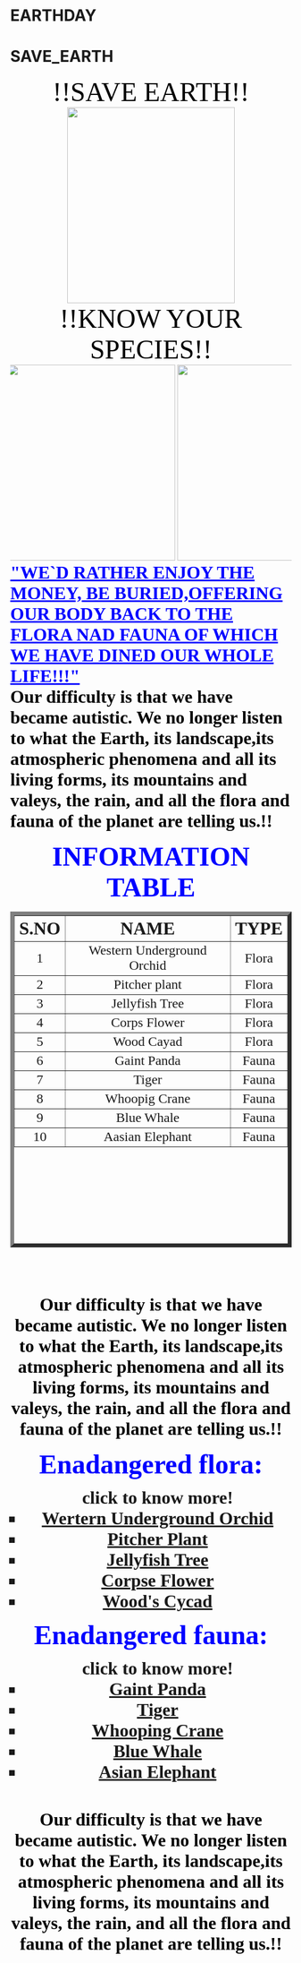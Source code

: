 # EARTHDAY
# SAVE_EARTH
<html>
<head>
</head>
<body background="https://th.bing.com/th/id/Re16df4094e5f5e1f034d70e4f0599756?rik=OpUEjIZoNqDVNA&riu=http%3a%2f%2fstatic8.depositphotos.com%2f1439758%2f1013%2fv%2f950%2fdepositphotos_10132420-stock-illustration-grunge-background-with-african-fauna.jpg&ehk=9CIK8MJExr3MuhNlseeGxWEFdgqBGBv3EV%2fhLfcYkSs%3d&risl=&pid=ImgRaw">
<font face="lucida handwriting" color="black" size="100"><center> !!SAVE EARTH!!
</center></font>
<center> <img src="https://th.bing.com/th/id/R22262208a012b98e17e8542bac57d28a?rik=yCfQUJmh6YIn6w&riu=http%3a%2f%2fa1.s6img.com%2fcdn%2f0007%2fp%2f1166052_1859116_lz.jpg&ehk=KL8GilILcsRLVua%2fAVg0qU2zN%2fgmY0Ww1scx%2fXR0bF4%3d&risl=&pid=ImgRaw" width="300" height="350"></center>  
<font face="lucida handwriting" color="black" size="100"><center> !!KNOW YOUR SPECIES!!
</center></font>
<marquee behavior="alternate" direction="left" scrolldelay="0" >
    <img src="https://th.bing.com/th/id/OIP.W-B2ut0ZVfa5uVrEXbrWtAHaDt?w=295&h=175&c=7&o=5&dpr=1.25&pid=1.7" width="300" height="350">  
    <img src="https://th.bing.com/th/id/OIP.BPx0hg3IkcYQrEjQ5Rpc8wHaFj?w=249&h=187&c=7&o=5&dpr=1.25&pid=1.7" width="300" height="350">
    <img src="https://th.bing.com/th/id/OIP.RzKEX6MreE8h0wbDR6jptQHaE7?w=272&h=181&c=7&o=5&dpr=1.25&pid=1.7" width="300" height="350">
    <img src="https://th.bing.com/th/id/OIP.imVeeO2Q_oYg8ZTnyWN6bQHaFs?w=236&h=181&c=7&o=5&dpr=1.25&pid=1.7" width="300" height="350">
    <img src="https://th.bing.com/th/id/OIP.79WYX31LsgylGHA5NJ-T_gHaFj?w=240&h=181&c=7&o=5&dpr=1.25&pid=1.7" width="300" height="350">
    <img src="https://th.bing.com/th/id/OIP.VCZazrY403wOl8mPBNUtJQHaFS?w=252&h=181&c=7&o=5&dpr=1.25&pid=1.7" width="300" height="350">
    <img src="https://th.bing.com/th/id/OIP.qbXczwbwSlffZxjiUMjsqQHaEo?w=290&h=181&c=7&o=5&dpr=1.25&pid=1.7" width="300" height="350">
 </marquee>
 <font face="Bradley Hand ITC" color="blue" size="6"><b><u> "WE`D RATHER ENJOY THE MONEY,
  BE BURIED,OFFERING OUR BODY BACK TO THE FLORA NAD FAUNA OF WHICH WE HAVE DINED OUR WHOLE LIFE!!!"
 </u></font>  
 <br>
 <font face="Bradley Hand ITC" color="black" size="6"><b> 
 Our difficulty is that we have became autistic. We no longer listen to what the Earth, its landscape,its atmospheric phenomena and
 all its living forms, its mountains and valeys, the rain, and all the flora and fauna of the planet are telling us.!!
 </b></font>
 <br><br>
 <font face="Segoe Print" color="blue" size="7"><center>INFORMATION TABLE</center></font>
 <center><table border="7" align="center" size="50" width="500" height="600"></center>
 <tr>
	<th><font face="Segoe Script" size="6">S.NO</th></font>
	<th><font face="Segoe Script" size="6">NAME</th></font>
	<th><font face="Segoe Script" size="6">TYPE</th></font>
 </tr>
 <tr>
	<td><center><font face="Pristina" size="5">1</td></center></font>
	<td><center><font face="Pristina" size="5">Western Underground Orchid</td></center></font>
	<td><center><font face="Pristina" size="5">Flora</td></center></font>
 </tr>
 <tr>
	<td><center><font face="Pristina" size="5">2</td></center></font>
	<td><center><font face="Pristina" size="5">Pitcher plant</td></center></font>
	<td><center><font face="Pristina" size="5">Flora</td></center></font>
 </tr>
 <tr>
	<td><center><font face="Pristina" size="5">3</td></center></font>
	<td><center><font face="Pristina" size="5">Jellyfish Tree</td></center></font>
	<td><center><font face="Pristina" size="5">Flora</td></center></font>
 </tr>
 <tr>
	<td><center><font face="Pristina" size="5">4</td></center></font>
	<td><center><font face="Pristina" size="5">Corps Flower</td></font></center>
	<td><center><font face="Pristina" size="5">Flora</td></font></center>
 </tr>
 <tr>
	<td><center><font face="Pristina" size="5">5</td></font>
	<td><center><font face="Pristina" size="5">Wood Cayad</td></font>
	<td><center><font face="Pristina" size="5">Flora</td></font>
 </tr>
 <tr>
	<td><center><font face="Pristina" size="5">6</td></center></font>
	<td><center><font face="Pristina" size="5">Gaint Panda</td></center></font>
	<td><center><font face="Pristina" size="5">Fauna</td></center></font>
 </tr>
 <tr>
	<td><center><font face="Pristina" size="5">7</td></center></font>
	<td><center><font face="Pristina" size="5">Tiger</td></center></font>
	<td><center><font face="Pristina" size="5">Fauna</td></center></font>
 </tr>
 <tr>
	<td><center><font face="Pristina" size="5">8</td></center></font>
	<td><center><font face="Pristina" size="5">Whoopig Crane</td></center></font>
	<td><center><font face="Pristina" size="5">Fauna</td></center></font>
 </tr>
 <tr>
	<td><center><font face="Pristina" size="5">9</td></center></font>
	<td><center><font face="Pristina" size="5">Blue Whale</td></center></font>
	<td><center><font face="Pristina" size="5">Fauna</td></center></font>
 </tr>
 <tr>
	<td><center><font face="Pristina" size="5">10</td></center></font>
	<td><center><font face="Pristina" size="5">Aasian Elephant</td></center></font>
	<td><center><font face="Pristina" size="5">Fauna</td></center></font>
 </tr>
 </table>
 <br><br>
 <br><br>
<font face="Bradley Hand ITC" color="black" size="6"><b> 
   Our difficulty is that we have became autistic. We no longer listen to what the Earth, its landscape,its atmospheric phenomena and
   all its living forms, its mountains and valeys, the rain, and all the flora and fauna of the planet are telling us.!!
</b></font>
<br><br>
<center>
<font face="Segoe Script" color="blue" size="7">Enadangered flora:</font>
<ul type= square><font face="Pristina" size="6">
	<center> click to know more!</center>
	<li><a href="https://en.m.wikipedia.org/wiki/Rhizanthella_gardneri">Wertern Underground Orchid</a></li>
	<li><a href="https://en.m.wikipedia.org/wiki/Pitcher_plant">Pitcher Plant</a></li>
	<li><a href="https://en.m.wikipedia.org/wiki/Medusagyne">Jellyfish Tree</a></li>
	<li><a href="https://en.m.wikipedia.org/wiki/Amorphophallus_titanum">Corpse Flower</a></li>
	<li><a href="https://www.atlasobscura.com/places/wood-s-cycad">Wood's Cycad</a></li>
</ul></font>
<font face="Segoe Script" color="blue" size="7">Enadangered fauna:</font>
<ul type=square><font face="Pristina" size="6">
	<center> click to know more!</center>
	<li><a href="https://en.m.wikipedia.org/wiki/Gaint_panda">Gaint Panda</a></li>
	<li><a href="https://www.worldwildlife.org/species/tiger">Tiger</a></li>
	<li><a href="https://en.m.wikipedia.org/wiki/Whooping_crane">Whooping Crane</a></li>
	<li><a href="https://en.m.wikipedia.org/wiki/Blue_whale">Blue Whale</a></li>
	<li><a href="https://en.m.wikipedia.org/wiki/Asian_elephant">Asian Elephant</a></li>
</ul></font>
<br><br>
<font face="Bradley Hand ITC" color="black" size="6"><b> 
 Our difficulty is that we have became autistic. We no longer listen to what the Earth, its landscape,its atmospheric phenomena and
 all its living forms, its mountains and valeys, the rain, and all the flora and fauna of the planet are telling us.!!
</b></font>
</center>
</body>
</html>
